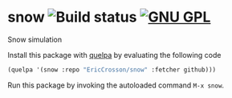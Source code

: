 # snow ![Build status](https://travis-ci.org/EricCrosson/snow.svg) [![GNU GPL](http://img.shields.io/:license-gpl3-blue.svg)](http://www.gnu.org/licenses/gpl-3.0.html)
Snow simulation

Install this package with [quelpa](https://github.com/quelpa/quelpa) by
evaluating the following code

```lisp
(quelpa '(snow :repo "EricCrosson/snow" :fetcher github)))
```

Run this package by invoking the autoloaded command `M-x snow`.


